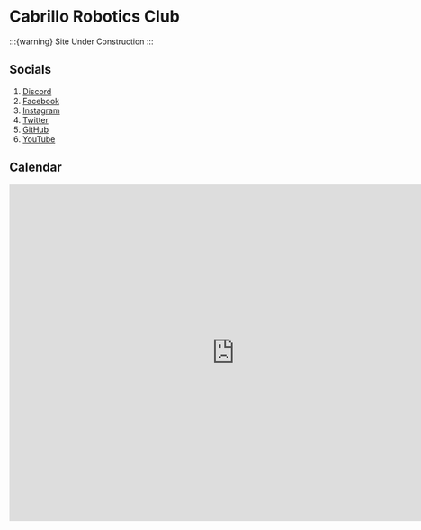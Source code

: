 # Cabrillo Robotics Club 

:::{warning}
Site Under Construction
:::

## Socials 

1. [Discord](https://discord.gg/jFH6AahW)
1. [Facebook](https://www.facebook.com/CabrilloRobotics/)
1. [Instagram](https://www.instagram.com/cabrillorobotics/)
1. [Twitter](https://twitter.com/CabrilloRobotic)
1. [GitHub](https://github.com/cabrillorobotics)
1. [YouTube](https://www.youtube.com/channel/UC7C8mbnPujbr6cxQMaxRVWw)

## Calendar 

<iframe src="https://calendar.google.com/calendar/embed?src=4dltcr9g0s8gqpl1764ib97quo%40group.calendar.google.com&ctz=America%2FLos_Angeles" style="border: 0" width="800" height="600" frameborder="0" scrolling="no"></iframe>
